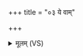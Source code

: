 +++
title = "०३ ये वाम्"

+++
<details><summary>मूलम् (VS)</summary>

ये वां॒ दंसां॑स्यश्विना॒ विप्रा॑सः परिमामृ॒शुः। ए॒वेत्का॒ण्वस्य॑ बोधतम् ॥
</details>